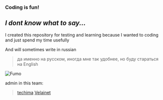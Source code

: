 ### Coding is fun!
## *I dont know what to say...*

I created this repository for testing and learning because I wanted to coding and just spend my time usefully

And will sometimes write in russian
>да именно на русском, иногда мне так удобнее, но буду стараться на English


![Fumo](https://github.com/user-attachments/assets/9a95db8b-7cc0-43ac-a225-6b87792efa10)


admin in this team:
>[techima](https://github.com/techip2ae)
>[Velainet](https://github.com/Velainet)
